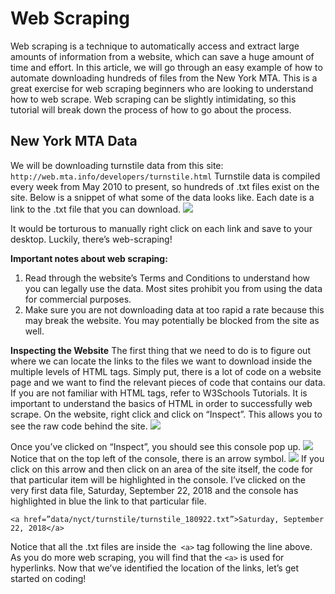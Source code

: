 # Web Scraping

Web scraping is a technique to automatically access and extract large amounts of information from a website, which can save a huge amount of time and effort. In this article, we will go through an easy example of how to automate downloading hundreds of files from the New York MTA. This is a great exercise for web scraping beginners who are looking to understand how to web scrape. Web scraping can be slightly intimidating, so this tutorial will break down the process of how to go about the process.

## New York MTA Data
We will be downloading turnstile data from this site:
`http://web.mta.info/developers/turnstile.html`
Turnstile data is compiled every week from May 2010 to present, so hundreds of .txt files exist on the site. Below is a snippet of what some of the data looks like. Each date is a link to the .txt file that you can download.
![](https://miro.medium.com/max/233/1*5Hwlx8IZxJ0m7AIx0TnddA.png)

It would be torturous to manually right click on each link and save to your desktop. Luckily, there’s web-scraping!

**Important notes about web scraping:**
1. Read through the website’s Terms and Conditions to understand how you can legally use the data. Most sites prohibit you from using the data for commercial purposes.
2. Make sure you are not downloading data at too rapid a rate because this may break the website. You may potentially be blocked from the site as well.

**Inspecting the Website**
The first thing that we need to do is to figure out where we can locate the links to the files we want to download inside the multiple levels of HTML tags. Simply put, there is a lot of code on a website page and we want to find the relevant pieces of code that contains our data. If you are not familiar with HTML tags, refer to W3Schools Tutorials. It is important to understand the basics of HTML in order to successfully web scrape.
On the website, right click and click on “Inspect”. This allows you to see the raw code behind the site.
![](https://miro.medium.com/max/193/1*IYaJ73s529Dtb94xDemFcQ.png)

Once you’ve clicked on “Inspect”, you should see this console pop up.
![](https://miro.medium.com/max/700/1*rcQ4KRlp1fhMFUydVv5lMg.png)
Notice that on the top left of the console, there is an arrow symbol.
![](https://miro.medium.com/max/30/1*OBTSehekWVX6rSXUaibd1A.png)
If you click on this arrow and then click on an area of the site itself, the code for that particular item will be highlighted in the console. I’ve clicked on the very first data file, Saturday, September 22, 2018 and the console has highlighted in blue the link to that particular file.
```
<a href=”data/nyct/turnstile/turnstile_180922.txt”>Saturday, September 22, 2018</a>
```

Notice that all the .txt files are inside the` <a>` tag following the line above. As you do more web scraping, you will find that the `<a>` is used for hyperlinks.
Now that we’ve identified the location of the links, let’s get started on coding!
